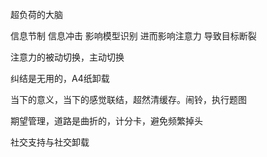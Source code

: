 超负荷的大脑

信息节制 信息冲击 影响模型识别 进而影响注意力 导致目标断裂

注意力的被动切换，主动切换

纠结是无用的，A4纸卸载

当下的意义，当下的感觉联结，超然清缓存。闹铃，执行题图

期望管理，道路是曲折的，计分卡，避免频繁掉头

社交支持与社交卸载
